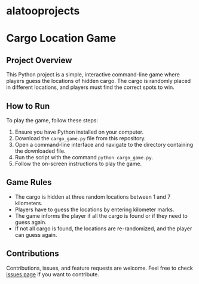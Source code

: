 # alatooprojects
# Cargo Location Game

## Project Overview
This Python project is a simple, interactive command-line game where players guess the locations of hidden cargo. The cargo is randomly placed in different locations, and players must find the correct spots to win.

## How to Run
To play the game, follow these steps:
1. Ensure you have Python installed on your computer.
2. Download the `cargo_game.py` file from this repository.
3. Open a command-line interface and navigate to the directory containing the downloaded file.
4. Run the script with the command `python cargo_game.py`.
5. Follow the on-screen instructions to play the game.

## Game Rules
- The cargo is hidden at three random locations between 1 and 7 kilometers.
- Players have to guess the locations by entering kilometer marks.
- The game informs the player if all the cargo is found or if they need to guess again.
- If not all cargo is found, the locations are re-randomized, and the player can guess again.

## Contributions
Contributions, issues, and feature requests are welcome. Feel free to check [issues page](link-to-your-issues-page) if you want to contribute.

